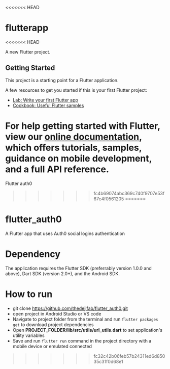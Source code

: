 <<<<<<< HEAD
# flutterapp
<<<<<<< HEAD

A new Flutter project.

## Getting Started

This project is a starting point for a Flutter application.

A few resources to get you started if this is your first Flutter project:

- [Lab: Write your first Flutter app](https://flutter.io/docs/get-started/codelab)
- [Cookbook: Useful Flutter samples](https://flutter.io/docs/cookbook)

For help getting started with Flutter, view our 
[online documentation](https://flutter.io/docs), which offers tutorials, 
samples, guidance on mobile development, and a full API reference.
=======
Flutter auth0
>>>>>>> fc4b69074abc369c740f9707e53f67c4f0561205
=======
# flutter_auth0
A Flutter app that uses Auth0 social logins authentication

# Dependency
The application requires the Flutter SDK (preferrably version 1.0.0 and above), Dart SDK (version 2.0+), and the Android SDK.

# How to run
- git clone https://github.com/thedejifab/flutter_auth0.git 
- open project in Android Studio or VS code
- Navigate to project folder from the terminal and run `flutter packages get` to download project dependencies
- Open **PROJECT_FOLDER/lib/src/utils/url_utils.dart** to set application's utility variables
- Save and run `flutter run` command in the project directory with a mobile device or emulated connected



>>>>>>> fc32c42b06feb57b24311ed6d85035c31f0d68e1

